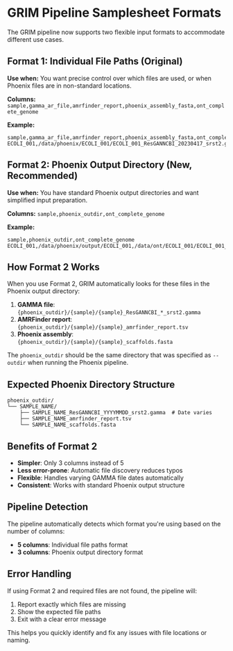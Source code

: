 # GRIM Pipeline Samplesheet Formats

The GRIM pipeline now supports two flexible input formats to accommodate different use cases.

## Format 1: Individual File Paths (Original)

**Use when:** You want precise control over which files are used, or when Phoenix files are in non-standard locations.

**Columns:** `sample,gamma_ar_file,amrfinder_report,phoenix_assembly_fasta,ont_complete_genome`

**Example:**
```csv
sample,gamma_ar_file,amrfinder_report,phoenix_assembly_fasta,ont_complete_genome
ECOLI_001,/data/phoenix/ECOLI_001/ECOLI_001_ResGANNCBI_20230417_srst2.gamma,/data/phoenix/ECOLI_001/ECOLI_001_amrfinder_report.tsv,/data/phoenix/ECOLI_001/ECOLI_001_scaffolds.fasta,/data/ont/ECOLI_001/ECOLI_001_complete_genome.fasta
```

## Format 2: Phoenix Output Directory (New, Recommended)

**Use when:** You have standard Phoenix output directories and want simplified input preparation.

**Columns:** `sample,phoenix_outdir,ont_complete_genome`

**Example:**
```csv
sample,phoenix_outdir,ont_complete_genome
ECOLI_001,/data/phoenix/output/ECOLI_001,/data/ont/ECOLI_001/ECOLI_001_complete_genome.fasta
```

## How Format 2 Works

When you use Format 2, GRIM automatically looks for these files in the Phoenix output directory:

1. **GAMMA file**: `{phoenix_outdir}/{sample}/{sample}_ResGANNCBI_*_srst2.gamma`
2. **AMRFinder report**: `{phoenix_outdir}/{sample}/{sample}_amrfinder_report.tsv`
3. **Phoenix assembly**: `{phoenix_outdir}/{sample}/{sample}_scaffolds.fasta`

The `phoenix_outdir` should be the same directory that was specified as `--outdir` when running the Phoenix pipeline.

## Expected Phoenix Directory Structure

```
phoenix_outdir/
└── SAMPLE_NAME/
    ├── SAMPLE_NAME_ResGANNCBI_YYYYMMDD_srst2.gamma  # Date varies
    ├── SAMPLE_NAME_amrfinder_report.tsv
    └── SAMPLE_NAME_scaffolds.fasta
```

## Benefits of Format 2

- **Simpler**: Only 3 columns instead of 5
- **Less error-prone**: Automatic file discovery reduces typos
- **Flexible**: Handles varying GAMMA file dates automatically
- **Consistent**: Works with standard Phoenix output structure

## Pipeline Detection

The pipeline automatically detects which format you're using based on the number of columns:
- **5 columns**: Individual file paths format
- **3 columns**: Phoenix output directory format

## Error Handling

If using Format 2 and required files are not found, the pipeline will:
1. Report exactly which files are missing
2. Show the expected file paths
3. Exit with a clear error message

This helps you quickly identify and fix any issues with file locations or naming.